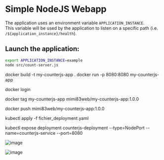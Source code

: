 # Simple NodeJS Webapp

The application uses an environment variable `APPLICATION_INSTANCE`.  
This variable will be used by the application to listen on a specific path (i.e. `/${application_instance}/health`).

## Launch the application:

```bash
export APPLICATION_INSTANCE=example
node src/count-server.js
```


docker build -t my-counterjs-app .
docker run -p 8080:8080 my-counterjs-app

docker login

docker tag my-counterjs-app mimi83web/my-counterjs-app:1.0.0

docker push mimi83web/my-counterjs-app:1.0.0

kubectl apply -f fichier_deployment.yaml

kubectl expose deployment counterjs-deployment --type=NodePort --name=counterjs-service --port=8080

![image](https://github.com/Mimi83-Web/Exam_Microservice/assets/80813713/0e2d3108-961a-466a-b81e-b474d4b19489)

![image](https://github.com/Mimi83-Web/Exam_Microservice/assets/80813713/8b259102-b98c-4c0a-9077-c27ca7adc2d1)

